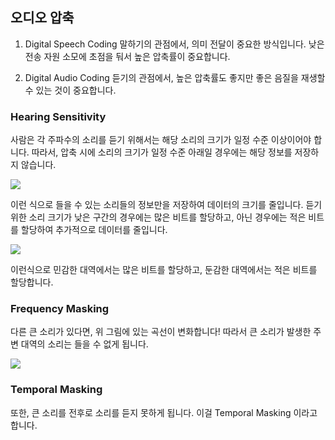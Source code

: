 ## 오디오 압축
1. Digital Speech Coding
말하기의 관점에서, 의미 전달이 중요한 방식입니다. 낮은 전송 자원 소모에 초점을 둬서 높은 압축률이 중요합니다.

2. Digital Audio Coding
듣기의 관점에서, 높은 압축률도 좋지만 좋은 음질을 재생할 수 있는 것이 중요합니다.


### Hearing Sensitivity
사람은 각 주파수의 소리를 듣기 위해서는 해당 소리의 크기가 일정 수준 이상이어야 합니다. 따라서, 압축 시에 소리의 크기가 일정 수준 아래일 경우에는 해당 정보를 저장하지 않습니다.

![](https://velog.velcdn.com/images/seokjun0915/post/135b4d43-56d5-46d9-9ae5-99758a59cfde/image.jpeg)

이런 식으로 들을 수 있는 소리들의 정보만을 저장하여 데이터의 크기를 줄입니다. 듣기 위한 소리 크기가 낮은 구간의 경우에는 많은 비트를 할당하고, 아닌 경우에는 적은 비트를 할당하여 추가적으로 데이터를 줄입니다.

![](https://velog.velcdn.com/images/seokjun0915/post/e46fade8-4264-409d-8262-edc445a65c31/image.jpeg)

이런식으로 민감한 대역에서는 많은 비트를 할당하고, 둔감한 대역에서는 적은 비트를 할당합니다.


### Frequency Masking
다른 큰 소리가 있다면, 위 그림에 있는 곡선이 변화합니다! 따라서 큰 소리가 발생한 주변 대역의 소리는 들을 수 없게 됩니다. 

![](https://velog.velcdn.com/images/seokjun0915/post/3b7a8b4b-4229-4426-85f3-b2f841c79e33/image.jpeg)

### Temporal Masking
또한, 큰 소리를 전후로 소리를 듣지 못하게 됩니다. 이걸 Temporal Masking 이라고 합니다.